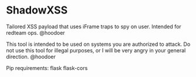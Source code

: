 # ShadowXSS
Tailored XSS payload that uses iFrame traps to spy on user. Intended for redteam ops. 
@hoodoer

This tool is intended to be used on systems you are authorized to attack.
Do not use this tool for illegal purposes, or I will be very angry in your general direction. 
@hoodoer


Pip requirements: 
flask
flask-cors

